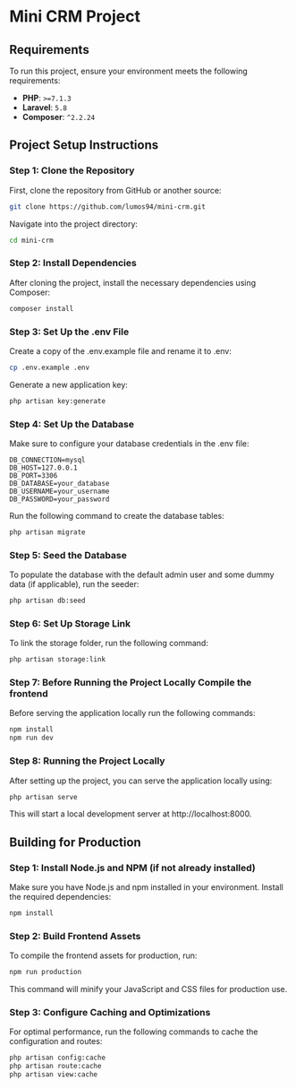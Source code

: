 # Mini CRM Project

## Requirements
To run this project, ensure your environment meets the following requirements:
- **PHP**: `>=7.1.3`
- **Laravel**: `5.8`
- **Composer**: `^2.2.24`

## Project Setup Instructions

### Step 1: Clone the Repository
First, clone the repository from GitHub or another source:
```bash
git clone https://github.com/lumos94/mini-crm.git
```
Navigate into the project directory:

```bash
cd mini-crm
```
### Step 2: Install Dependencies

After cloning the project, install the necessary dependencies using Composer:

```bash
composer install
```
### Step 3: Set Up the .env File

Create a copy of the .env.example file and rename it to .env:

```bash
cp .env.example .env
```
Generate a new application key:

```bash
php artisan key:generate
```
### Step 4: Set Up the Database
Make sure to configure your database credentials in the .env file:

```
DB_CONNECTION=mysql
DB_HOST=127.0.0.1
DB_PORT=3306
DB_DATABASE=your_database
DB_USERNAME=your_username
DB_PASSWORD=your_password
```
Run the following command to create the database tables:

```bash
php artisan migrate
```
### Step 5: Seed the Database
To populate the database with the default admin user and some dummy data (if applicable), run the seeder:

```bash
php artisan db:seed
```
### Step 6: Set Up Storage Link
To link the storage folder, run the following command:

```bash
php artisan storage:link
```
### Step 7: Before Running the Project Locally Compile the frontend
Before serving the application locally run the following commands:

```bash
npm install
npm run dev
```

### Step 8: Running the Project Locally
After setting up the project, you can serve the application locally using:

```bash
php artisan serve
```
This will start a local development server at http://localhost:8000.

## Building for Production

### Step 1: Install Node.js and NPM (if not already installed)
Make sure you have Node.js and npm installed in your environment. Install the required dependencies:

```bash
npm install
```
### Step 2: Build Frontend Assets
To compile the frontend assets for production, run:

```bash
npm run production
```
This command will minify your JavaScript and CSS files for production use.

### Step 3: Configure Caching and Optimizations
For optimal performance, run the following commands to cache the configuration and routes:

```bash
php artisan config:cache
php artisan route:cache
php artisan view:cache
```
